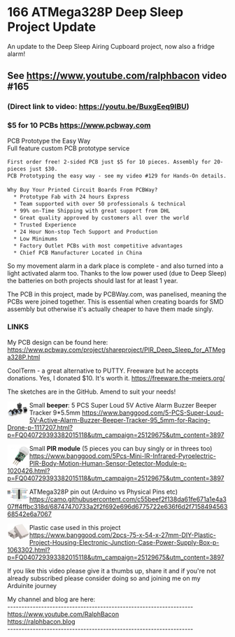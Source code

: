 # 166 ATMega328P Deep Sleep Project Update
An update to the Deep Sleep Airing Cupboard project, now also a fridge alarm!

## See https://www.youtube.com/ralphbacon video #165
### (Direct link to video: https://youtu.be/BuxgEeq9IBU)

### $5 for 10 PCBs https://www.pcbway.com  
PCB Prototype the Easy Way  
Full feature custom PCB prototype service  
```
First order free! 2-sided PCB just $5 for 10 pieces. Assembly for 20-pieces just $30.
PCB Prototyping the easy way - see my video #129 for Hands-On details.

Why Buy Your Printed Circuit Boards From PCBWay?  
  * Prototype Fab with 24 hours Express  
  * Team supported with over 50 professionals & technical  
  * 99% on-Time Shipping with great support from DHL  
  * Great quality approved by customers all over the world  
  * Trusted Experience  
  * 24 Hour Non-stop Tech Support and Production  
  * Low Minimums  
  * Factory Outlet PCBs with most competitive advantages  
  * Chief PCB Manufacturer Located in China 
```

So my movement alarm in a dark place is complete - and also turned into a light activated alarm too. Thanks to the low power used (due to Deep Sleep) the batteries on both projects should last for at least 1 year.

The PCB in this project, made by PCBWay.com, was panelised, meaning the PCBs were joined together. This is essential when creating boards for SMD assembly but otherwise it's actually cheaper to have them made singly.

### LINKS
My PCB design can be found here:  
https://www.pcbway.com/project/shareproject/PIR_Deep_Sleep_for_ATMega328P.html

CoolTerm - a great alternative to PUTTY. Freeware but he accepts donations. Yes, I donated $10. It's worth it.
https://freeware.the-meiers.org/

The sketches are in the GitHub. Amend to suit your needs!

<img src="images/smallBeeper.JPG" width="10%" align="left">Small **beeper**: 5 PCS Super Loud 5V Active Alarm Buzzer Beeper Tracker 9\*5.5mm
https://www.banggood.com/5-PCS-Super-Loud-5V-Active-Alarm-Buzzer-Beeper-Tracker-95_5mm-for-Racing-Drone-p-1117207.html?p=FQ040729393382015118&utm_campaign=25129675&utm_content=3897  

<img src="images/smallpir.JPG" width="10%" align="left">Small **PIR module** (5 pieces you can buy singly or in threes too)  
https://www.banggood.com/5Pcs-Mini-IR-Infrared-Pyroelectric-PIR-Body-Motion-Human-Sensor-Detector-Module-p-1020426.html?p=FQ040729393382015118&utm_campaign=25129675&utm_content=3897

<img src="images/ATmega328P-Pinmapping.JPG" width="10%" align="left">ATMega328P pin out (Arduino vs Physical Pins etc)  
https://camo.githubusercontent.com/c55beef2f138da61fe671a1e4a307ff4ffbc318d/68747470733a2f2f692e696d6775722e636f6d2f715849456368542e6a7067

<img src="images/ProjectCase.JPG" width="10%" align="left">Plastic case used in this project  
https://www.banggood.com/2pcs-75-x-54-x-27mm-DIY-Plastic-Project-Housing-Electronic-Junction-Case-Power-Supply-Box-p-1063302.html?p=FQ040729393382015118&utm_campaign=25129675&utm_content=3897

If you like this video please give it a thumbs up, share it and if you're not already subscribed please consider doing so and joining me on my Arduinite journey

My channel and blog are here:  
\------------------------------------------------------------------  
https://www.youtube.com/RalphBacon  
https://ralphbacon.blog  
\------------------------------------------------------------------
